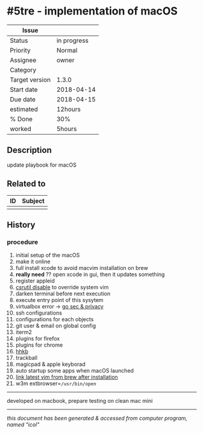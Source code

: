 # #5tre - implementation of macOS

|**Issue**||
|---|---|
|Status|in progress<!-- any of "new", "in progress", "end" http://redmine.jp/tech_note/issue_statuses/ -->|
|Priority|Normal<!-- "high" or "normal" or "low"-->|
|Assignee|owner<!-- your name -->|
|Category|<!-- optional -->|
|Target version|1.3.0<!-- optional, any of git tags recommended -->|
|Start date|2018-04-14|
|Due date|2018-04-15|
|estimated|12hours|
|% Done|30%|
|worked|5hours|

## Description

update playbook for macOS  

## Related to

|**ID**|**Subject**|
|---|---|
|||<!--OTHER_ISSUE;;-->

## History

### procedure

1. initial setup of the macOS
1. make it online
1. full install xcode to avoid macvim installation on brew
  1. __really need__ ?? open xcode in gui, then it updates something
1. register appleid
1. [csrutil disable](https://qiita.com/iwaseasahi/items/9d2e29b02df5cce7285d) to override system vim
1. darken terminal before next execution
1. execute entry point of this sysytem
 1. virtualbox error -> [go sec & privacy](https://github.com/caskroom/homebrew-cask/issues/39369)
1. ssh configurations
1. configurations for each objects
  1. git user & email on global config
  1. iterm2
  1. plugins for firefox
  1. plugins for chrome
  1. [hhkb](http://www.pfu.fujitsu.com/hhkeyboard/macdownload.html)
  1. trackball
  1. magicpad & apple keyborad
  1. auto startup some apps when macOS launched
  1. [link latest vim from brew after installation](https://qiita.com/iwaseasahi/items/a45b99a484966662adbe)
  1. w3m extbrowser=`/usr/bin/open`

---

developed on macbook, prepare testing on clean mac mini

---
*this document has been generated & accessed from computer program, named "icol"*
